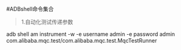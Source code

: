 #ADBshell命令集合
 >1.自动化测试传递参数
 >
 adb shell am instrument -w -e username admin -e password admin com.alibaba.mqc.test/com.alibaba.mqc.test.MqcTestRunner